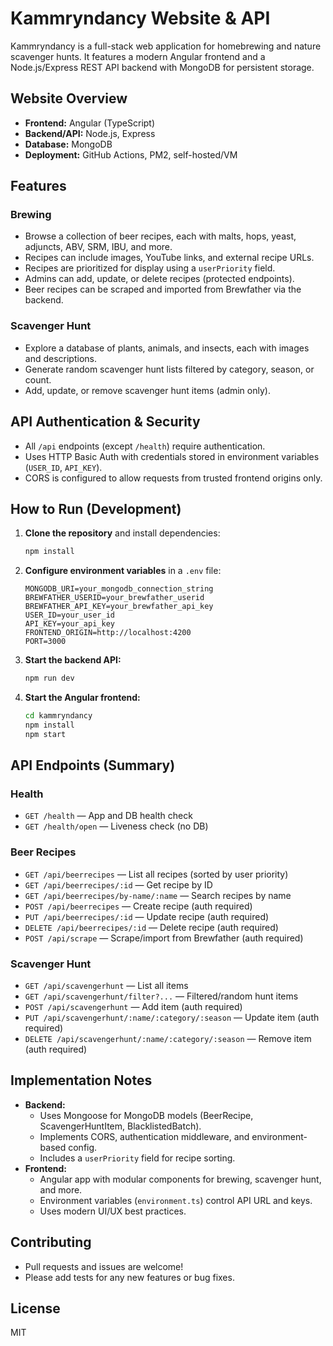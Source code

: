 # Kammryndancy Website & API

Kammryndancy is a full-stack web application for homebrewing and nature scavenger hunts. It features a modern Angular frontend and a Node.js/Express REST API backend with MongoDB for persistent storage.

## Website Overview
- **Frontend:** Angular (TypeScript)
- **Backend/API:** Node.js, Express
- **Database:** MongoDB
- **Deployment:** GitHub Actions, PM2, self-hosted/VM

## Features
### Brewing
- Browse a collection of beer recipes, each with malts, hops, yeast, adjuncts, ABV, SRM, IBU, and more.
- Recipes can include images, YouTube links, and external recipe URLs.
- Recipes are prioritized for display using a `userPriority` field.
- Admins can add, update, or delete recipes (protected endpoints).
- Beer recipes can be scraped and imported from Brewfather via the backend.

### Scavenger Hunt
- Explore a database of plants, animals, and insects, each with images and descriptions.
- Generate random scavenger hunt lists filtered by category, season, or count.
- Add, update, or remove scavenger hunt items (admin only).

## API Authentication & Security
- All `/api` endpoints (except `/health`) require authentication.
- Uses HTTP Basic Auth with credentials stored in environment variables (`USER_ID`, `API_KEY`).
- CORS is configured to allow requests from trusted frontend origins only.

## How to Run (Development)
1. **Clone the repository** and install dependencies:
   ```sh
   npm install
   ```
2. **Configure environment variables** in a `.env` file:
   ```env
   MONGODB_URI=your_mongodb_connection_string
   BREWFATHER_USERID=your_brewfather_userid
   BREWFATHER_API_KEY=your_brewfather_api_key
   USER_ID=your_user_id
   API_KEY=your_api_key
   FRONTEND_ORIGIN=http://localhost:4200
   PORT=3000
   ```
3. **Start the backend API:**
   ```sh
   npm run dev
   ```
4. **Start the Angular frontend:**
   ```sh
   cd kammryndancy
   npm install
   npm start
   ```

## API Endpoints (Summary)
### Health
- `GET /health` — App and DB health check
- `GET /health/open` — Liveness check (no DB)

### Beer Recipes
- `GET /api/beerrecipes` — List all recipes (sorted by user priority)
- `GET /api/beerrecipes/:id` — Get recipe by ID
- `GET /api/beerrecipes/by-name/:name` — Search recipes by name
- `POST /api/beerrecipes` — Create recipe (auth required)
- `PUT /api/beerrecipes/:id` — Update recipe (auth required)
- `DELETE /api/beerrecipes/:id` — Delete recipe (auth required)
- `POST /api/scrape` — Scrape/import from Brewfather (auth required)

### Scavenger Hunt
- `GET /api/scavengerhunt` — List all items
- `GET /api/scavengerhunt/filter?...` — Filtered/random hunt items
- `POST /api/scavengerhunt` — Add item (auth required)
- `PUT /api/scavengerhunt/:name/:category/:season` — Update item (auth required)
- `DELETE /api/scavengerhunt/:name/:category/:season` — Remove item (auth required)

## Implementation Notes
- **Backend:**
  - Uses Mongoose for MongoDB models (BeerRecipe, ScavengerHuntItem, BlacklistedBatch).
  - Implements CORS, authentication middleware, and environment-based config.
  - Includes a `userPriority` field for recipe sorting.
- **Frontend:**
  - Angular app with modular components for brewing, scavenger hunt, and more.
  - Environment variables (`environment.ts`) control API URL and keys.
  - Uses modern UI/UX best practices.

## Contributing
- Pull requests and issues are welcome!
- Please add tests for any new features or bug fixes.

## License
MIT
